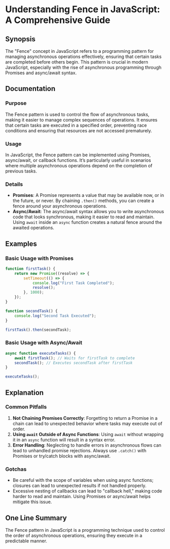 <!--
Meta Description: # Understanding Fence in JavaScript: A Comprehensive Guide ## Synopsis The "Fence" concept in JavaScript refers to a programming pattern for managing ...
Meta Keywords: async, await, asynchronous, fence, javascript
-->

# Understanding Fence in JavaScript: A Comprehensive Guide

## Synopsis
The "Fence" concept in JavaScript refers to a programming pattern for managing asynchronous operations effectively, ensuring that certain tasks are completed before others begin. This pattern is crucial in modern JavaScript, especially with the rise of asynchronous programming through Promises and async/await syntax.

## Documentation
### Purpose
The Fence pattern is used to control the flow of asynchronous tasks, making it easier to manage complex sequences of operations. It ensures that certain tasks are executed in a specified order, preventing race conditions and ensuring that resources are not accessed prematurely.

### Usage
In JavaScript, the Fence pattern can be implemented using Promises, async/await, or callback functions. It’s particularly useful in scenarios where multiple asynchronous operations depend on the completion of previous tasks.

### Details
- **Promises**: A Promise represents a value that may be available now, or in the future, or never. By chaining `.then()` methods, you can create a fence around your asynchronous operations.
- **Async/Await**: The async/await syntax allows you to write asynchronous code that looks synchronous, making it easier to read and maintain. Using `await` inside an `async` function creates a natural fence around the awaited operations.

## Examples
### Basic Usage with Promises
```javascript
function firstTask() {
    return new Promise((resolve) => {
        setTimeout(() => {
            console.log("First Task Completed");
            resolve();
        }, 1000);
    });
}

function secondTask() {
    console.log("Second Task Executed");
}

firstTask().then(secondTask);
```

### Basic Usage with Async/Await
```javascript
async function executeTasks() {
    await firstTask(); // Waits for firstTask to complete
    secondTask(); // Executes secondTask after firstTask
}

executeTasks();
```

## Explanation
### Common Pitfalls
1. **Not Chaining Promises Correctly**: Forgetting to return a Promise in a chain can lead to unexpected behavior where tasks may execute out of order.
2. **Using `await` Outside of Async Functions**: Using `await` without wrapping it in an `async` function will result in a syntax error.
3. **Error Handling**: Neglecting to handle errors in asynchronous flows can lead to unhandled promise rejections. Always use `.catch()` with Promises or try/catch blocks with async/await.

### Gotchas
- Be careful with the scope of variables when using async functions; closures can lead to unexpected results if not handled properly.
- Excessive nesting of callbacks can lead to "callback hell," making code harder to read and maintain. Using Promises or async/await helps mitigate this issue.

## One Line Summary
The Fence pattern in JavaScript is a programming technique used to control the order of asynchronous operations, ensuring they execute in a predictable manner.
